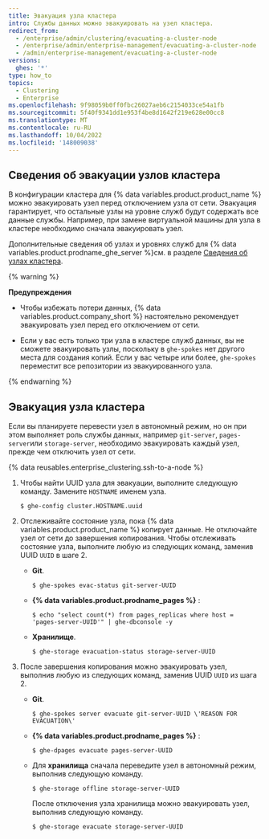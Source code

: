 ```yaml
---
title: Эвакуация узла кластера
intro: Службы данных можно эвакуировать на узел кластера.
redirect_from:
  - /enterprise/admin/clustering/evacuating-a-cluster-node
  - /enterprise/admin/enterprise-management/evacuating-a-cluster-node
  - /admin/enterprise-management/evacuating-a-cluster-node
versions:
  ghes: '*'
type: how_to
topics:
  - Clustering
  - Enterprise
ms.openlocfilehash: 9f98059b0ff0fbc26027aeb6c2154033ce54a1fb
ms.sourcegitcommit: 5f40f9341dd1e953f4be8d1642f219e628e00cc8
ms.translationtype: MT
ms.contentlocale: ru-RU
ms.lasthandoff: 10/04/2022
ms.locfileid: '148009038'
---
```

## Сведения об эвакуации узлов кластера

В конфигурации кластера для {% data variables.product.product_name %} можно эвакуировать узел перед отключением узла от сети. Эвакуация гарантирует, что остальные узлы на уровне служб будут содержать все данные службы. Например, при замене виртуальной машины для узла в кластере необходимо сначала эвакуировать узел.

Дополнительные сведения об узлах и уровнях служб для {% data variables.product.prodname_ghe_server %}см. в разделе [Сведения об узлах кластера](/admin/enterprise-management/configuring-clustering/about-cluster-nodes).

{% warning %}

**Предупреждения**

- Чтобы избежать потери данных, {% data variables.product.company_short %} настоятельно рекомендует эвакуировать узел перед его отключением от сети. 

- Если у вас есть только три узла в кластере служб данных, вы не сможете эвакуировать узлы, поскольку в `ghe-spokes` нет другого места для создания копий. Если у вас четыре или более, `ghe-spokes` переместит все репозитории из эвакуированного узла.

{% endwarning %}

## Эвакуация узла кластера

Если вы планируете перевести узел в автономный режим, но он при этом выполняет роль службы данных, например `git-server`, `pages-server`или `storage-server`, необходимо эвакуировать каждый узел, прежде чем отключить узел от сети.

{% data reusables.enterprise_clustering.ssh-to-a-node %}
1. Чтобы найти UUID узла для эвакуации, выполните следующую команду. Замените `HOSTNAME` именем узла.

   ```shell
   $ ghe-config cluster.HOSTNAME.uuid
   ```
1. Отслеживайте состояние узла, пока {% data variables.product.product_name %} копирует данные. Не отключайте узел от сети до завершения копирования. Чтобы отслеживать состояние узла, выполните любую из следующих команд, заменив UUID `UUID` в шаге 2.

   - **Git**.

     ```shell
     $ ghe-spokes evac-status git-server-UUID
     ```

   - **{% data variables.product.prodname_pages %}** :

     ```shell
     $ echo "select count(*) from pages_replicas where host = 'pages-server-UUID'" | ghe-dbconsole -y
     ```

   - **Хранилище**.

     ```shell
     $ ghe-storage evacuation-status storage-server-UUID
     ```
1. После завершения копирования можно эвакуировать узел, выполнив любую из следующих команд, заменив UUID `UUID` из шага 2.

   - **Git**.

     ```shell
     $ ghe-spokes server evacuate git-server-UUID \'REASON FOR EVACUATION\'
     ```

   - **{% data variables.product.prodname_pages %}** :

     ```shell
     $ ghe-dpages evacuate pages-server-UUID
     ```

   - Для **хранилища** сначала переведите узел в автономный режим, выполнив следующую команду.

     ```shell
     $ ghe-storage offline storage-server-UUID
     ```

     После отключения узла хранилища можно эвакуировать узел, выполнив следующую команду.

     ```shell
     $ ghe-storage evacuate storage-server-UUID
     ```
